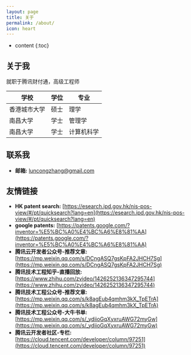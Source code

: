 ```yaml
---
layout: page
title: 关于
permalink: /about/
icon: heart
---
```


* content
{:toc}

## 关于我

就职于腾讯财付通，高级工程师

|  学校   | 学位  | 专业  |
|  ----  | ----  | ----   |
| 香港城市大学 | 硕士  | 理学  |
| 南昌大学  | 学士  | 管理学  |
| 南昌大学  | 学士  | 计算机科学  |

## 联系我

* **邮箱:** luncongzhang@gmail.com

## 友情链接
* **HK patent search:** [https://esearch.ipd.gov.hk/nis-pos-view/#/pt/quicksearch?lang=en](https://esearch.ipd.gov.hk/nis-pos-view/#/pt/quicksearch?lang=en)
* **google patents:** [https://patents.google.com/?inventor=%E5%BC%A0%E4%BC%A6%E8%81%AA](https://patents.google.com/?inventor=%E5%BC%A0%E4%BC%A6%E8%81%AA)
* **腾讯云开发者公众号-推荐文章:** [https://mp.weixin.qq.com/s/DCngASQ7gsKpFA2JHCH7Sg](https://mp.weixin.qq.com/s/DCngASQ7gsKpFA2JHCH7Sg)
* **腾讯技术工程知乎-直播回放​:** [https://www.zhihu.com/zvideo/1426252136347295744](https://www.zhihu.com/zvideo/1426252136347295744)
* **腾讯技术工程公众号-推荐文章​:** [https://mp.weixin.qq.com/s/k8agEub4qmhm3kX_TpETrA](https://mp.weixin.qq.com/s/k8agEub4qmhm3kX_TpETrA)
* **腾讯技术工程公众号-大牛书单​:** [https://mp.weixin.qq.com/s/_ydiioGqXyxruAWG72myGw](https://mp.weixin.qq.com/s/_ydiioGqXyxruAWG72myGw)
* **腾讯云开发者社区-专栏​:** [https://cloud.tencent.com/developer/column/97251](https://cloud.tencent.com/developer/column/97251)

  

